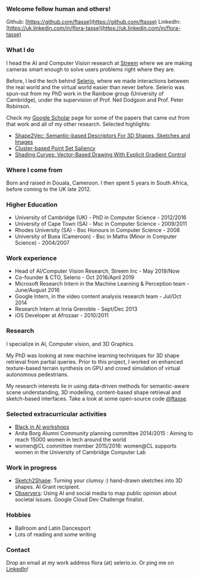 ### Welcome fellow human and others!
<!---![Flora picture](https://avatars2.githubusercontent.com/u/3426324?v=3&s=460)-->

Github: [https://github.com/ftasse](https://github.com/ftasse)
LinkedIn: [https://uk.linkedin.com/in/flora-tasse](https://uk.linkedin.com/in/flora-tasse)

### What I do

I head the AI and Computer Vision research at [Streem](https://streem.pro) where we are making cameras smart enough to solve users problems right where they are. 

Before, I led the tech behind [Selerio](https://selerio.io), where we made interactions between the real world and the virtual world easier than never before. Selerio was spun-out from my PhD work in the Rainbow group (University of Cambridge), under the supervision of Prof. Neil Dodgson and Prof. Peter Robinson. <!--More about this at my official website www.cl.cam.ac.uk/~fp289 .-->

Check my [Google Scholar](https://scholar.google.co.uk/citations?user=sDRsbs8AAAAJ&hl=en) page for some of the papers that came out from that work and all of my other research.
Selected highlights:
- [Shape2Vec: Semantic-based Descriptors For 3D Shapes, Sketches and Images](https://www.cl.cam.ac.uk/research/rainbow/projects/shape2vec/)
- [Cluster-based Point Set Saliency](https://www.cl.cam.ac.uk/research/rainbow/projects/pointsetsaliency/)
- [Shading Curves: Vector-Based Drawing With Explicit Gradient Control](https://www.cl.cam.ac.uk/research/rainbow/projects/shadingcurves/)

### Where I come from
Born and raised in Douala, Cameroon. I then spent 5 years in South Africa, before coming to the UK late 2012. 

### Higher Education
- University of Cambridge (UK) - PhD in Computer Science - 2012/2016
- University of Cape Town (SA) - Msc in Computer Science - 2009/2011
- Rhodes University (SA) - Bsc Honours in Computer Science - 2008
- University of Buea (Cameroon) - Bsc in Maths (Minor in Computer Science) - 2004/2007

### Work experience
- Head of AI/Computer Vision Research, Streem Inc - May 2019/Now
- Co-founder & CTO, Selerio - Oct 2016/April 2019
- Microsoft Research Intern in the Machine Learning & Perception team - June/August 2016
- Google Intern, in the video content analysis research team - Jul/Oct 2014
- Research Intern at Inria Grenoble - Sept/Dec 2013
- iOS Developer at Afrozaar - 2010/2011

### Research
I specialize in AI, Computer vision, and 3D Graphics. 

My PhD was looking at new machine learning techniques for 3D shape retrieval from partial queries. Prior to this project, I worked on enhanced texture-based terrain synthesis on GPU and crowd simulation of virtual autonomous pedestrians. 

My research interests lie in using data-driven methods for semantic-aware scene understanding, 3D modelling, content-based shape retrieval and sketch-based interfaces. Take a look at some open-source code [@ftasse](https://github.com/ftasse).

### Selected extracurricular activities
- [Black in AI workshops](https://blackinai.github.io/)
- Anita Borg Alumni Community planning committee 2014/2015 : Aiming to reach 15000 women in tech around the world
- women@CL committee member 2015/2016: women@CL supports women in the University of Cambridge Computer Lab

### Work in progress
- [Sketch2Shape](https://ftasse.github.io/Sketch2Shape): Turning your clumsy :) hand-drawn sketches into 3D shapes. AI Grant recipient.
- [Observers](https://theobservers.org): Using AI and social media to map public opinion about societal issues. Google Cloud Dev Challenge finalist.

### Hobbies
- Ballroom and Latin Dancesport
- Lots of reading and some writing

### Contact
Drop an email at my work address flora (at) selerio.io. Or ping me on [LinkedIn](https://uk.linkedin.com/in/flora-tasse)!
